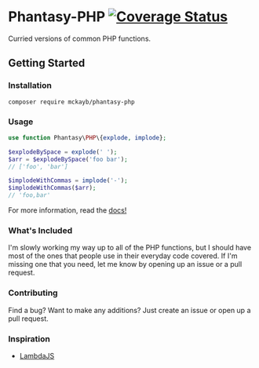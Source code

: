 # Phantasy-PHP [![Coverage Status](https://coveralls.io/repos/github/mckayb/phantasy-php/badge.svg?branch=master)](https://coveralls.io/github/mckayb/phantasy-php)
Curried versions of common PHP functions.

## Getting Started

### Installation
`composer require mckayb/phantasy-php`

### Usage
```php
use function Phantasy\PHP\{explode, implode};

$explodeBySpace = explode(' ');
$arr = $explodeBySpace('foo bar');
// ['foo', 'bar']

$implodeWithCommas = implode('-');
$implodeWithCommas($arr);
// 'foo,bar'
```
For more information, read the [docs!](https://github.com/mckayb/phantasy-php/tree/master/docs)

### What's Included
I'm slowly working my way up to all of the PHP functions, but I should have most of the ones that people use in their everyday code covered. If I'm missing one that you need, let me know by opening up an issue or a pull request.

### Contributing
Find a bug? Want to make any additions? Just create an issue or open up a pull request.

### Inspiration
  * [LambdaJS](https://github.com/loop-recur/lambdajs)


